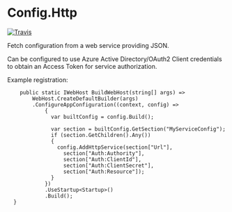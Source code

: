 # Config.Http


[![Travis](https://travis-ci.org/dave-hillier/Config.Http.svg?branch=master)](https://travis-ci.org/dave-hillier/Config.Http)


Fetch configuration from a web service providing JSON.

Can be configured to use Azure Active Directory/OAuth2 Client credentials to obtain an Access Token for service authorization.

Example registration:

```
    public static IWebHost BuildWebHost(string[] args) =>
        WebHost.CreateDefaultBuilder(args)
        .ConfigureAppConfiguration((context, config) =>
            {
              var builtConfig = config.Build();

              var section = builtConfig.GetSection("MyServiceConfig");
              if (section.GetChildren().Any())
              {
                config.AddHttpService(section["Url"],
                  section["Auth:Authority"],
                  section["Auth:ClientId"],
                  section["Auth:ClientSecret"],
                  section["Auth:Resource"]);
              }
            })
            .UseStartup<Startup>()
            .Build();
  }
```
